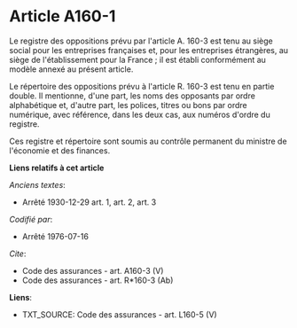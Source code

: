 # Article A160-1

Le registre des oppositions prévu par l'article A. 160-3 est tenu au siège social pour les entreprises françaises et, pour
les entreprises étrangères, au siège de l'établissement pour la France ; il est établi conformément au modèle annexé au
présent article. 

Le répertoire des oppositions prévu à l'article R. 160-3 est tenu en partie double. Il mentionne, d'une part, les noms des
opposants par ordre alphabétique et, d'autre part, les polices, titres ou bons par ordre numérique, avec référence, dans les
deux cas, aux numéros d'ordre du registre. 

Ces registre et répertoire sont soumis au contrôle permanent du ministre de l'économie et des finances.

**Liens relatifs à cet article**

_Anciens textes_:

  - Arrêté 1930-12-29 art. 1, art. 2, art. 3

_Codifié par_:

  - Arrêté 1976-07-16

_Cite_:

  - Code des assurances - art. A160-3 (V)
  - Code des assurances - art. R*160-3 (Ab)

**Liens**:

  - TXT_SOURCE: Code des assurances - art. L160-5 (V)
